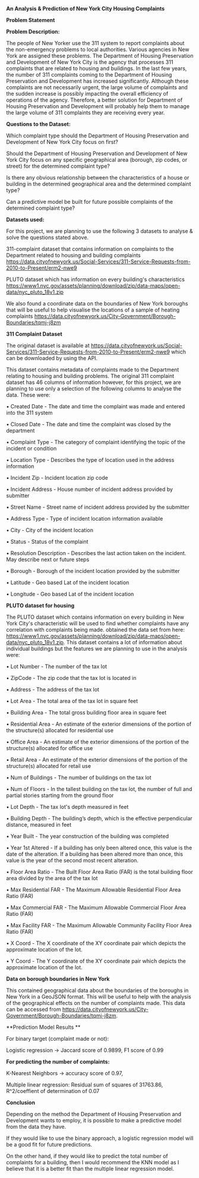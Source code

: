 **An Analysis & Prediction of New York City Housing Complaints**

**Problem Statement**

**Problem Description:**

The people of New Yorker use the 311 system to report complaints about the non-emergency problems to local authorities. Various agencies in New York are assigned these problems. The Department of Housing Preservation and Development of New York City is the agency that processes 311 complaints that are related to housing and buildings. In the last few years, the number of 311 complaints coming to the Department of Housing Preservation and Development has increased significantly. Although these complaints are not necessarily urgent, the large volume of complaints and the sudden increase is possibly impacting the overall efficiency of operations of the agency. Therefore, a better solution for Department of Housing Preservation and Development will probably help them to manage the large volume of 311 complaints they are receiving every year.

**Questions to the Dataset:**

Which complaint type should the Department of Housing Preservation and Development of New York City focus on first?

Should the Department of Housing Preservation and Development of New York City focus on any specific geographical area (borough, zip codes, or street) for the determined complaint type?

Is there any obvious relationship between the characteristics of a house or building in the determined geographical area and the determined complaint type?

Can a predictive model be built for future possible complaints of the determined complaint type?

**Datasets used:**

For this project, we are planning to use the following 3 datasets to analyse & solve the questions stated above.

311-complaint dataset that contains information on complaints to the Department related to housing and building complaints https://data.cityofnewyork.us/Social-Services/311-Service-Requests-from-2010-to-Present/erm2-nwe9

PLUTO dataset which has information on every building's characteristics https://www1.nyc.gov/assets/planning/download/zip/data-maps/open-data/nyc_pluto_18v1.zip

We also found a coordinate data on the boundaries of New York boroughs that will be useful to help visualise the locations of a sample of heating complaints https://data.cityofnewyork.us/City-Government/Borough-Boundaries/tqmj-j8zm

**311 Complaint Dataset**

The original dataset is available at https://data.cityofnewyork.us/Social-Services/311-Service-Requests-from-2010-to-Present/erm2-nwe9 which can be downloaded by using the API.

This dataset contains metadata of complaints made to the Department relating to housing and building problems. The original 311 complaint dataset has 46 columns of information however, for this project, we are planning to use only a selection of the following columns to analyse the data. These were:

• Created Date - The date and time the complaint was made and entered into the 311 system

• Closed Date - The date and time the complaint was closed by the department

• Complaint Type - The category of complaint identifying the topic of the incident or condition

• Location Type - Describes the type of location used in the address information

• Incident Zip - Incident location zip code

• Incident Address - House number of incident address provided by submitter

• Street Name - Street name of incident address provided by the submitter

• Address Type - Type of incident location information available

• City - City of the incident location

• Status - Status of the complaint

• Resolution Description - Describes the last action taken on the incident. May describe next or future steps

• Borough - Borough of the incident location provided by the submitter

• Latitude - Geo based Lat of the incident location

• Longitude - Geo based Lat of the incident location

**PLUTO dataset for housing**

The PLUTO dataset which contains information on every building in New York City's characteristic will be used to find whether complaints have any correlation with complaints being made. obtained the data set from here: https://www1.nyc.gov/assets/planning/download/zip/data-maps/open-data/nyc_pluto_18v1.zip. This dataset contains a lot of information about individual buildings but the features we are planning to use in the analysis were:

• Lot Number - The number of the tax lot

• ZipCode - The zip code that the tax lot is located in

• Address - The address of the tax lot

• Lot Area - The total area of the tax lot in square feet

• Building Area - The total gross building floor area in square feet

• Residential Area - An estimate of the exterior dimensions of the portion of the structure(s) allocated for residential use

• Office Area - An estimate of the exterior dimensions of the portion of the structure(s) allocated for office use

• Retail Area - An estimate of the exterior dimensions of the portion of the structure(s) allocated for retail use

• Num of Buildings - The number of buildings on the tax lot

• Num of Floors - In the tallest building on the tax lot, the number of full and partial stories starting from the ground floor

• Lot Depth - The tax lot's depth measured in feet

• Building Depth - The building’s depth, which is the effective perpendicular distance, measured in feet

• Year Built - The year construction of the building was completed

• Year 1st Altered - If a building has only been altered once, this value is the date of the alteration. If a building has been altered more than once, this value is the year of the second most recent alteration.

• Floor Area Ratio - The Built Floor Area Ratio (FAR) is the total building floor area divided by the area of the tax lot

• Max Residential FAR - The Maximum Allowable Residential Floor Area Ratio (FAR)

• Max Commercial FAR - The Maximum Allowable Commercial Floor Area Ratio (FAR)

• Max Facility FAR - The Maximum Allowable Community Facility Floor Area Ratio (FAR)

• X Coord - The X coordinate of the XY coordinate pair which depicts the approximate location of the lot.

• Y Coord - The Y coordinate of the XY coordinate pair which depicts the approximate location of the lot.

**Data on borough boundaries in New York**

This contained geographical data about the boundaries of the boroughs in New York in a GeoJSON format. This will be useful to help with the analysis of the geographical effects on the number of complaints made. This data can be accessed from https://data.cityofnewyork.us/City-Government/Borough-Boundaries/tqmj-j8zm.


**Prediction Model Results **

For binary target (complaint made or not):

Logistic regression -> Jaccard score of 0.9899, F1 score of 0.99

**For predicting the number of complaints:**

K-Nearest Neighbors -> accuracy score of 0.97,

Multiple linear regression: Residual sum of squares of 31763.86, R^2/coeffient of determination of 0.07

**Conclusion**

Depending on the method the Department of Housing Preservation and Development wants to employ, it is possible to make a predictive model from the data they have.

If they would like to use the binary approach, a logistic regression model will be a good fit for future predictions.

On the other hand, if they would like to predict the total number of complaints for a building, then I would recommend the KNN model as I believe that it is a better fit than the multiple linear regression model.
